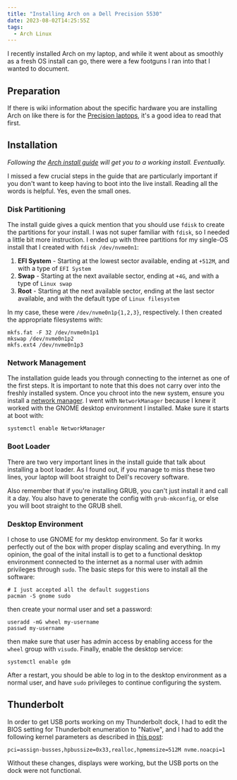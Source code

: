 ```yaml
---
title: "Installing Arch on a Dell Precision 5530"
date: 2023-08-02T14:25:55Z
tags:
  - Arch Linux
---
```


I recently installed Arch on my laptop, and while it went about as smoothly as a
fresh OS install can go, there were a few footguns I ran into that I wanted to
document.

## Preparation

If there is wiki information about the specific hardware you are installing Arch
on like there is for the [Precision laptops][arch-precision], it's a good idea
to read that first.

## Installation

_Following the [Arch install guide][arch-install-guide] will get you to a
working install. Eventually._

I missed a few crucial steps in the guide that are particularly important if you
don't want to keep having to boot into the live install. Reading all the words
is helpful. Yes, even the small ones.

### Disk Partitioning

The install guide gives a quick mention that you should use `fdisk` to create
the partitions for your install. I was not super familiar with `fdisk`, so I
needed a little bit more instruction. I ended up with three partitions for my
single-OS install that I created with `fdisk /dev/nvme0n1`:

1. **EFI System** - Starting at the lowest sector available, ending at `+512M`,
   and with a type of `EFI System`
2. **Swap** - Starting at the next available sector, ending at `+4G`, and with a
   type of `Linux swap`
3. **Root** - Starting at the next available sector, ending at the last sector
   available, and with the default type of `Linux filesystem`

In my case, these were `/dev/nvme0n1p{1,2,3}`, respectively. I then created the
appropriate filesystems with:

```shell
mkfs.fat -F 32 /dev/nvme0n1p1
mkswap /dev/nvme0n1p2
mkfs.ext4 /dev/nvme0n1p3
```

### Network Management

The installation guide leads you through connecting to the internet as one of
the first steps. It is important to note that this does not carry over into the
freshly installed system. Once you chroot into the new system, ensure you
install a [network manager][arch-network-managers]. I went with `NetworkManager`
because I knew it worked with the GNOME desktop environment I installed. Make
sure it starts at boot with:

```shell
systemctl enable NetworkManager
```

### Boot Loader

There are two very important lines in the install guide that talk about
installing a boot loader. As I found out, if you manage to miss these two lines,
your laptop will boot straight to Dell's recovery software.

Also remember that if you're installing GRUB, you can't just install it and call
it a day. You also have to generate the config with `grub-mkconfig`, or else you
will boot straight to the GRUB shell.

### Desktop Environment

I chose to use GNOME for my desktop environment. So far it works perfectly out
of the box with proper display scaling and everything. In my opinion, the goal
of the inital install is to get to a functional desktop environment connected to
the internet as a normal user with admin privileges through `sudo`. The basic
steps for this were to install all the software:

```shell
# I just accepted all the default suggestions
pacman -S gnome sudo
```

then create your normal user and set a password:

```shell
useradd -mG wheel my-username
passwd my-username
```

then make sure that user has admin access by enabling access for the `wheel`
group with `visudo`. Finally, enable the desktop service:

```shell
systemctl enable gdm
```

After a restart, you should be able to log in to the desktop environment as a
normal user, and have `sudo` privileges to continue configuring the system.

## Thunderbolt

In order to get USB ports working on my Thunderbolt dock, I had to edit the BIOS
setting for Thunderbolt enumeration to "Native", and I had to add the following
kernel parameters as described in [this post][caldigit-ts4-arch]:

```
pci=assign-busses,hpbussize=0x33,realloc,hpmemsize=512M nvme.noacpi=1
```

Without these changes, displays were working, but the USB ports on the dock were
not functional.

[arch-install-guide]: https://wiki.archlinux.org/title/Installation_guide
[arch-network-managers]:
  https://wiki.archlinux.org/title/Network_configuration#Network_managers
[arch-precision]: https://wiki.archlinux.org/title/Laptop/Dell#Precision
[caldigit-ts4-arch]:
  https://community.frame.work/t/arch-caldigit-ts4-dock-xfce4-trials-tribulations-and-fixes/29117
